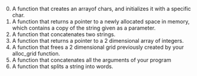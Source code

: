 0. A function that creates an arrayof chars, and initializes it with a specific char.
1. A function that returns a pointer to a newly allocated space in memory, which contains a copy of the string given as a parameter.
2. A function that concatenates two strings.
3. A function that returns a pointer to a 2 dimensional array of integers.
4. A function that frees a 2 dimensional grid previously created by your alloc_grid function.
5. A function that concatenates all the arguments of your program
6. A function that splits a string into words.

